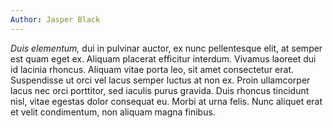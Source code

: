 ```yaml
---
Author: Jasper Black
---
```

*Duis elementum,* dui in pulvinar auctor, ex nunc pellentesque elit, at semper
est quam eget ex. Aliquam placerat efficitur interdum. Vivamus laoreet dui id
lacinia rhoncus. Aliquam vitae porta leo, sit amet consectetur erat. Suspendisse
ut orci vel lacus semper luctus at non ex. Proin ullamcorper lacus nec orci
porttitor, sed iaculis purus gravida. Duis rhoncus tincidunt nisl, vitae egestas
dolor consequat eu. Morbi at urna felis. Nunc aliquet erat et velit condimentum,
non aliquam magna finibus.
